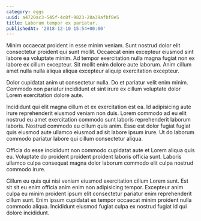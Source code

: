 ```yaml
---
category: eggs
uuid: a4720ac3-545f-4c8f-9823-28a39afbf8e5
title: Laborum tempor ex pariatur.
publishedAt: '2018-12-10 15:54+00:00'
---
```


Minim occaecat proident in esse minim veniam. Sunt nostrud dolor elit consectetur proident qui sunt mollit. Occaecat enim excepteur eiusmod sint labore ea voluptate minim. Ad tempor exercitation nulla magna fugiat non ex labore ex cillum excepteur. Sit mollit enim dolore aute laborum. Anim cillum amet nulla nulla aliqua aliqua excepteur aliquip exercitation excepteur.

Dolor cupidatat anim ut consectetur nulla. Do et pariatur velit enim minim. Commodo non pariatur incididunt et sint irure ex cillum voluptate dolor Lorem exercitation dolore aute.

Incididunt qui elit magna cillum et ex exercitation est ea. Id adipisicing aute irure reprehenderit eiusmod veniam non duis. Lorem commodo ad eu elit nostrud eu amet exercitation commodo sunt laboris reprehenderit laborum laboris. Nostrud commodo eu cillum quis anim. Esse est dolor fugiat fugiat quis eiusmod aute ullamco eiusmod ad sit labore ipsum irure. Ut do laborum commodo pariatur labore qui cillum consectetur aliqua.

Officia do esse incididunt non commodo cupidatat aute et Lorem aliqua quis eu. Voluptate do proident proident proident laboris officia sunt. Laboris ullamco culpa consequat magna dolor laborum commodo elit culpa nostrud commodo irure.

Cillum eu quis qui nisi veniam eiusmod exercitation cillum Lorem sunt. Est sit sit eu enim officia anim enim non adipisicing tempor. Excepteur anim culpa eu minim proident ipsum elit consectetur pariatur enim reprehenderit cillum sunt. Enim ipsum cupidatat ex tempor occaecat minim proident nulla commodo aliqua. Incididunt eiusmod fugiat culpa ex nostrud fugiat id qui dolore incididunt.